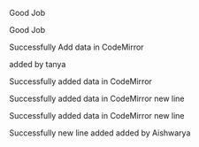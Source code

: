 Good Job

 Good Job

Successfully Add data in CodeMirror

 added by tanya

Successfully added data in CodeMirror

Successfully added data in CodeMirror new line

Successfully added data in CodeMirror new line

Successfully  new line added
added by Aishwarya 
